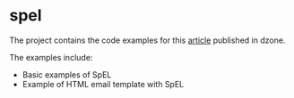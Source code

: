 # spel

The project contains the code examples for this [article]( https://dzone.com/articles/learn-spring-expression-language-with-examples) published in dzone.

The examples include:
*	Basic examples of SpEL
*	Example of HTML email template with SpEL
